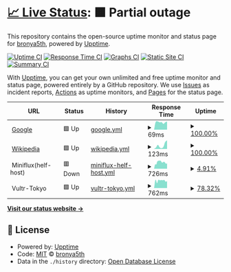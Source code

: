 # [📈 Live Status](https://bronya5th.github.io/upptime): <!--live status--> **🟧 Partial outage**

This repository contains the open-source uptime monitor and status page for [bronya5th](https://bronya5th.github.io/upptime), powered by [Upptime](https://github.com/upptime/upptime).

[![Uptime CI](https://github.com/koj-co/upptime/workflows/Uptime%20CI/badge.svg)](https://github.com/koj-co/upptime/actions?query=workflow%3A%22Uptime+CI%22)
[![Response Time CI](https://github.com/koj-co/upptime/workflows/Response%20Time%20CI/badge.svg)](https://github.com/koj-co/upptime/actions?query=workflow%3A%22Response+Time+CI%22)
[![Graphs CI](https://github.com/koj-co/upptime/workflows/Graphs%20CI/badge.svg)](https://github.com/koj-co/upptime/actions?query=workflow%3A%22Graphs+CI%22)
[![Static Site CI](https://github.com/koj-co/upptime/workflows/Static%20Site%20CI/badge.svg)](https://github.com/koj-co/upptime/actions?query=workflow%3A%22Static+Site+CI%22)
[![Summary CI](https://github.com/koj-co/upptime/workflows/Summary%20CI/badge.svg)](https://github.com/koj-co/upptime/actions?query=workflow%3A%22Summary+CI%22)

With [Upptime](https://upptime.js.org), you can get your own unlimited and free uptime monitor and status page, powered entirely by a GitHub repository. We use [Issues](https://github.com/bronya5th/upptime/issues) as incident reports, [Actions](https://github.com/bronya5th/upptime/actions) as uptime monitors, and [Pages](https://bronya5th.github.io/upptime) for the status page.

<!--start: status pages-->
<!-- This summary is generated by Upptime (https://github.com/upptime/upptime) -->
<!-- Do not edit this manually, your changes will be overwritten -->
<!-- prettier-ignore -->
| URL | Status | History | Response Time | Uptime |
| --- | ------ | ------- | ------------- | ------ |
| <img alt="" src="https://favicons.githubusercontent.com/www.google.com" height="13"> [Google](https://www.google.com) | 🟩 Up | [google.yml](https://github.com/bronya5th/upptime/commits/HEAD/history/google.yml) | <details><summary><img alt="Response time graph" src="./graphs/google/response-time-week.png" height="20"> 69ms</summary><br><a href="https://bronya5th.github.io/upptime/history/google"><img alt="Response time 78" src="https://img.shields.io/endpoint?url=https%3A%2F%2Fraw.githubusercontent.com%2Fbronya5th%2Fupptime%2FHEAD%2Fapi%2Fgoogle%2Fresponse-time.json"></a><br><a href="https://bronya5th.github.io/upptime/history/google"><img alt="24-hour response time 76" src="https://img.shields.io/endpoint?url=https%3A%2F%2Fraw.githubusercontent.com%2Fbronya5th%2Fupptime%2FHEAD%2Fapi%2Fgoogle%2Fresponse-time-day.json"></a><br><a href="https://bronya5th.github.io/upptime/history/google"><img alt="7-day response time 69" src="https://img.shields.io/endpoint?url=https%3A%2F%2Fraw.githubusercontent.com%2Fbronya5th%2Fupptime%2FHEAD%2Fapi%2Fgoogle%2Fresponse-time-week.json"></a><br><a href="https://bronya5th.github.io/upptime/history/google"><img alt="30-day response time 75" src="https://img.shields.io/endpoint?url=https%3A%2F%2Fraw.githubusercontent.com%2Fbronya5th%2Fupptime%2FHEAD%2Fapi%2Fgoogle%2Fresponse-time-month.json"></a><br><a href="https://bronya5th.github.io/upptime/history/google"><img alt="1-year response time 78" src="https://img.shields.io/endpoint?url=https%3A%2F%2Fraw.githubusercontent.com%2Fbronya5th%2Fupptime%2FHEAD%2Fapi%2Fgoogle%2Fresponse-time-year.json"></a></details> | <details><summary><a href="https://bronya5th.github.io/upptime/history/google">100.00%</a></summary><a href="https://bronya5th.github.io/upptime/history/google"><img alt="All-time uptime 100.00%" src="https://img.shields.io/endpoint?url=https%3A%2F%2Fraw.githubusercontent.com%2Fbronya5th%2Fupptime%2FHEAD%2Fapi%2Fgoogle%2Fuptime.json"></a><br><a href="https://bronya5th.github.io/upptime/history/google"><img alt="24-hour uptime 100.00%" src="https://img.shields.io/endpoint?url=https%3A%2F%2Fraw.githubusercontent.com%2Fbronya5th%2Fupptime%2FHEAD%2Fapi%2Fgoogle%2Fuptime-day.json"></a><br><a href="https://bronya5th.github.io/upptime/history/google"><img alt="7-day uptime 100.00%" src="https://img.shields.io/endpoint?url=https%3A%2F%2Fraw.githubusercontent.com%2Fbronya5th%2Fupptime%2FHEAD%2Fapi%2Fgoogle%2Fuptime-week.json"></a><br><a href="https://bronya5th.github.io/upptime/history/google"><img alt="30-day uptime 100.00%" src="https://img.shields.io/endpoint?url=https%3A%2F%2Fraw.githubusercontent.com%2Fbronya5th%2Fupptime%2FHEAD%2Fapi%2Fgoogle%2Fuptime-month.json"></a><br><a href="https://bronya5th.github.io/upptime/history/google"><img alt="1-year uptime 100.00%" src="https://img.shields.io/endpoint?url=https%3A%2F%2Fraw.githubusercontent.com%2Fbronya5th%2Fupptime%2FHEAD%2Fapi%2Fgoogle%2Fuptime-year.json"></a></details>
| <img alt="" src="https://favicons.githubusercontent.com/en.wikipedia.org" height="13"> [Wikipedia](https://en.wikipedia.org) | 🟩 Up | [wikipedia.yml](https://github.com/bronya5th/upptime/commits/HEAD/history/wikipedia.yml) | <details><summary><img alt="Response time graph" src="./graphs/wikipedia/response-time-week.png" height="20"> 123ms</summary><br><a href="https://bronya5th.github.io/upptime/history/wikipedia"><img alt="Response time 151" src="https://img.shields.io/endpoint?url=https%3A%2F%2Fraw.githubusercontent.com%2Fbronya5th%2Fupptime%2FHEAD%2Fapi%2Fwikipedia%2Fresponse-time.json"></a><br><a href="https://bronya5th.github.io/upptime/history/wikipedia"><img alt="24-hour response time 300" src="https://img.shields.io/endpoint?url=https%3A%2F%2Fraw.githubusercontent.com%2Fbronya5th%2Fupptime%2FHEAD%2Fapi%2Fwikipedia%2Fresponse-time-day.json"></a><br><a href="https://bronya5th.github.io/upptime/history/wikipedia"><img alt="7-day response time 123" src="https://img.shields.io/endpoint?url=https%3A%2F%2Fraw.githubusercontent.com%2Fbronya5th%2Fupptime%2FHEAD%2Fapi%2Fwikipedia%2Fresponse-time-week.json"></a><br><a href="https://bronya5th.github.io/upptime/history/wikipedia"><img alt="30-day response time 117" src="https://img.shields.io/endpoint?url=https%3A%2F%2Fraw.githubusercontent.com%2Fbronya5th%2Fupptime%2FHEAD%2Fapi%2Fwikipedia%2Fresponse-time-month.json"></a><br><a href="https://bronya5th.github.io/upptime/history/wikipedia"><img alt="1-year response time 151" src="https://img.shields.io/endpoint?url=https%3A%2F%2Fraw.githubusercontent.com%2Fbronya5th%2Fupptime%2FHEAD%2Fapi%2Fwikipedia%2Fresponse-time-year.json"></a></details> | <details><summary><a href="https://bronya5th.github.io/upptime/history/wikipedia">100.00%</a></summary><a href="https://bronya5th.github.io/upptime/history/wikipedia"><img alt="All-time uptime 100.00%" src="https://img.shields.io/endpoint?url=https%3A%2F%2Fraw.githubusercontent.com%2Fbronya5th%2Fupptime%2FHEAD%2Fapi%2Fwikipedia%2Fuptime.json"></a><br><a href="https://bronya5th.github.io/upptime/history/wikipedia"><img alt="24-hour uptime 100.00%" src="https://img.shields.io/endpoint?url=https%3A%2F%2Fraw.githubusercontent.com%2Fbronya5th%2Fupptime%2FHEAD%2Fapi%2Fwikipedia%2Fuptime-day.json"></a><br><a href="https://bronya5th.github.io/upptime/history/wikipedia"><img alt="7-day uptime 100.00%" src="https://img.shields.io/endpoint?url=https%3A%2F%2Fraw.githubusercontent.com%2Fbronya5th%2Fupptime%2FHEAD%2Fapi%2Fwikipedia%2Fuptime-week.json"></a><br><a href="https://bronya5th.github.io/upptime/history/wikipedia"><img alt="30-day uptime 100.00%" src="https://img.shields.io/endpoint?url=https%3A%2F%2Fraw.githubusercontent.com%2Fbronya5th%2Fupptime%2FHEAD%2Fapi%2Fwikipedia%2Fuptime-month.json"></a><br><a href="https://bronya5th.github.io/upptime/history/wikipedia"><img alt="1-year uptime 100.00%" src="https://img.shields.io/endpoint?url=https%3A%2F%2Fraw.githubusercontent.com%2Fbronya5th%2Fupptime%2FHEAD%2Fapi%2Fwikipedia%2Fuptime-year.json"></a></details>
| <img alt="" src="https://favicons.githubusercontent.com/null" height="13"> Miniflux(helf-host) | 🟥 Down | [miniflux-helf-host.yml](https://github.com/bronya5th/upptime/commits/HEAD/history/miniflux-helf-host.yml) | <details><summary><img alt="Response time graph" src="./graphs/miniflux-helf-host/response-time-week.png" height="20"> 726ms</summary><br><a href="https://bronya5th.github.io/upptime/history/miniflux-helf-host"><img alt="Response time 874" src="https://img.shields.io/endpoint?url=https%3A%2F%2Fraw.githubusercontent.com%2Fbronya5th%2Fupptime%2FHEAD%2Fapi%2Fminiflux-helf-host%2Fresponse-time.json"></a><br><a href="https://bronya5th.github.io/upptime/history/miniflux-helf-host"><img alt="24-hour response time 619" src="https://img.shields.io/endpoint?url=https%3A%2F%2Fraw.githubusercontent.com%2Fbronya5th%2Fupptime%2FHEAD%2Fapi%2Fminiflux-helf-host%2Fresponse-time-day.json"></a><br><a href="https://bronya5th.github.io/upptime/history/miniflux-helf-host"><img alt="7-day response time 726" src="https://img.shields.io/endpoint?url=https%3A%2F%2Fraw.githubusercontent.com%2Fbronya5th%2Fupptime%2FHEAD%2Fapi%2Fminiflux-helf-host%2Fresponse-time-week.json"></a><br><a href="https://bronya5th.github.io/upptime/history/miniflux-helf-host"><img alt="30-day response time 886" src="https://img.shields.io/endpoint?url=https%3A%2F%2Fraw.githubusercontent.com%2Fbronya5th%2Fupptime%2FHEAD%2Fapi%2Fminiflux-helf-host%2Fresponse-time-month.json"></a><br><a href="https://bronya5th.github.io/upptime/history/miniflux-helf-host"><img alt="1-year response time 874" src="https://img.shields.io/endpoint?url=https%3A%2F%2Fraw.githubusercontent.com%2Fbronya5th%2Fupptime%2FHEAD%2Fapi%2Fminiflux-helf-host%2Fresponse-time-year.json"></a></details> | <details><summary><a href="https://bronya5th.github.io/upptime/history/miniflux-helf-host">4.91%</a></summary><a href="https://bronya5th.github.io/upptime/history/miniflux-helf-host"><img alt="All-time uptime 87.38%" src="https://img.shields.io/endpoint?url=https%3A%2F%2Fraw.githubusercontent.com%2Fbronya5th%2Fupptime%2FHEAD%2Fapi%2Fminiflux-helf-host%2Fuptime.json"></a><br><a href="https://bronya5th.github.io/upptime/history/miniflux-helf-host"><img alt="24-hour uptime 0.00%" src="https://img.shields.io/endpoint?url=https%3A%2F%2Fraw.githubusercontent.com%2Fbronya5th%2Fupptime%2FHEAD%2Fapi%2Fminiflux-helf-host%2Fuptime-day.json"></a><br><a href="https://bronya5th.github.io/upptime/history/miniflux-helf-host"><img alt="7-day uptime 4.91%" src="https://img.shields.io/endpoint?url=https%3A%2F%2Fraw.githubusercontent.com%2Fbronya5th%2Fupptime%2FHEAD%2Fapi%2Fminiflux-helf-host%2Fuptime-week.json"></a><br><a href="https://bronya5th.github.io/upptime/history/miniflux-helf-host"><img alt="30-day uptime 77.91%" src="https://img.shields.io/endpoint?url=https%3A%2F%2Fraw.githubusercontent.com%2Fbronya5th%2Fupptime%2FHEAD%2Fapi%2Fminiflux-helf-host%2Fuptime-month.json"></a><br><a href="https://bronya5th.github.io/upptime/history/miniflux-helf-host"><img alt="1-year uptime 87.38%" src="https://img.shields.io/endpoint?url=https%3A%2F%2Fraw.githubusercontent.com%2Fbronya5th%2Fupptime%2FHEAD%2Fapi%2Fminiflux-helf-host%2Fuptime-year.json"></a></details>
| <img alt="" src="https://favicons.githubusercontent.com/null" height="13"> Vultr-Tokyo | 🟩 Up | [vultr-tokyo.yml](https://github.com/bronya5th/upptime/commits/HEAD/history/vultr-tokyo.yml) | <details><summary><img alt="Response time graph" src="./graphs/vultr-tokyo/response-time-week.png" height="20"> 762ms</summary><br><a href="https://bronya5th.github.io/upptime/history/vultr-tokyo"><img alt="Response time 751" src="https://img.shields.io/endpoint?url=https%3A%2F%2Fraw.githubusercontent.com%2Fbronya5th%2Fupptime%2FHEAD%2Fapi%2Fvultr-tokyo%2Fresponse-time.json"></a><br><a href="https://bronya5th.github.io/upptime/history/vultr-tokyo"><img alt="24-hour response time 711" src="https://img.shields.io/endpoint?url=https%3A%2F%2Fraw.githubusercontent.com%2Fbronya5th%2Fupptime%2FHEAD%2Fapi%2Fvultr-tokyo%2Fresponse-time-day.json"></a><br><a href="https://bronya5th.github.io/upptime/history/vultr-tokyo"><img alt="7-day response time 762" src="https://img.shields.io/endpoint?url=https%3A%2F%2Fraw.githubusercontent.com%2Fbronya5th%2Fupptime%2FHEAD%2Fapi%2Fvultr-tokyo%2Fresponse-time-week.json"></a><br><a href="https://bronya5th.github.io/upptime/history/vultr-tokyo"><img alt="30-day response time 797" src="https://img.shields.io/endpoint?url=https%3A%2F%2Fraw.githubusercontent.com%2Fbronya5th%2Fupptime%2FHEAD%2Fapi%2Fvultr-tokyo%2Fresponse-time-month.json"></a><br><a href="https://bronya5th.github.io/upptime/history/vultr-tokyo"><img alt="1-year response time 751" src="https://img.shields.io/endpoint?url=https%3A%2F%2Fraw.githubusercontent.com%2Fbronya5th%2Fupptime%2FHEAD%2Fapi%2Fvultr-tokyo%2Fresponse-time-year.json"></a></details> | <details><summary><a href="https://bronya5th.github.io/upptime/history/vultr-tokyo">78.32%</a></summary><a href="https://bronya5th.github.io/upptime/history/vultr-tokyo"><img alt="All-time uptime 78.29%" src="https://img.shields.io/endpoint?url=https%3A%2F%2Fraw.githubusercontent.com%2Fbronya5th%2Fupptime%2FHEAD%2Fapi%2Fvultr-tokyo%2Fuptime.json"></a><br><a href="https://bronya5th.github.io/upptime/history/vultr-tokyo"><img alt="24-hour uptime 100.00%" src="https://img.shields.io/endpoint?url=https%3A%2F%2Fraw.githubusercontent.com%2Fbronya5th%2Fupptime%2FHEAD%2Fapi%2Fvultr-tokyo%2Fuptime-day.json"></a><br><a href="https://bronya5th.github.io/upptime/history/vultr-tokyo"><img alt="7-day uptime 78.32%" src="https://img.shields.io/endpoint?url=https%3A%2F%2Fraw.githubusercontent.com%2Fbronya5th%2Fupptime%2FHEAD%2Fapi%2Fvultr-tokyo%2Fuptime-week.json"></a><br><a href="https://bronya5th.github.io/upptime/history/vultr-tokyo"><img alt="30-day uptime 63.36%" src="https://img.shields.io/endpoint?url=https%3A%2F%2Fraw.githubusercontent.com%2Fbronya5th%2Fupptime%2FHEAD%2Fapi%2Fvultr-tokyo%2Fuptime-month.json"></a><br><a href="https://bronya5th.github.io/upptime/history/vultr-tokyo"><img alt="1-year uptime 78.29%" src="https://img.shields.io/endpoint?url=https%3A%2F%2Fraw.githubusercontent.com%2Fbronya5th%2Fupptime%2FHEAD%2Fapi%2Fvultr-tokyo%2Fuptime-year.json"></a></details>

<!--end: status pages-->

[**Visit our status website →**](https://bronya5th.github.io/upptime)

## 📄 License

- Powered by: [Upptime](https://github.com/upptime/upptime)
- Code: [MIT](./LICENSE) © [bronya5th](https://bronya5th.github.io/upptime)
- Data in the `./history` directory: [Open Database License](https://opendatacommons.org/licenses/odbl/1-0/)
